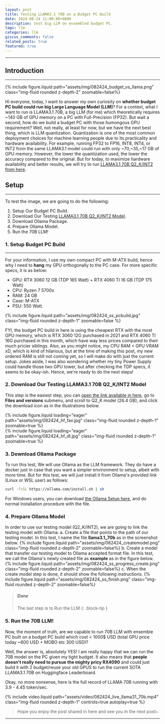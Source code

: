 ```yaml
---
layout: post
title: Testing LLAMA3.1 70B on a Budget PC Build
date: 2024-08-24 11:00:00+0800
description: test big LLM on ensembled budget PC.
tags: llm
categories: llm
giscus_comments: false
related_posts: true
featured: true
---
```


---

## Introduction

---

{% include figure.liquid path="assets/img/082424_budget_vs_llama.png" class="img-fluid rounded z-depth-2" zoomable=false%}

Hi everyone, today, I want to answer my own curiosity on **whether budget PC build could run big Large Language Model (LLM)**? For a context, what I want to run is LLAMA3.1 70B, a big LLM (for me) which theoretically requires ~140 GB of GPU memory on a PC with Full-Precision (FP32). But wait a second, how do we build a budget PC with those humongous GPU requirement? Well, not really, at least for now, but we have the next best thing, which is LLM quantization. Quantization is one of the most common deployment choices for machine learning people due to its practicality and hardware availability. For example, running FP32 to FP16, INT8, INT4, or INT2 from the same LLAMA3.1 model could run with only ~70,~35,~17 GB of GPU memory. However, the lower the quantization used, the lower the accuracy compared to the original. But for today, to maximize hardware availability and better results, we will try to run [LLAMA3.1 70B Q2_K/INT2 from here](https://huggingface.co/bartowski/Meta-Llama-3.1-70B-Instruct-GGUF).

## Setup

---

To test the image, we are going to do the following:

1. Setup Our Budget PC Build.
2. Download Our Testing [LLAMA3.1 70B Q2_K/INT2 Model](https://huggingface.co/bartowski/Meta-Llama-3.1-70B-Instruct-GGUF).
3. Download Ollama Package.
4. Prepare Ollama Model.
5. Run the 70B LLM!

### 1. Setup Budget PC Build

---

For your information, I use my own compact PC with M-ATX build, hence why I need to **hang** my GPU orthogonally to the PC case. For more specific specs, it is as below:

- GPU: RTX 3060 12 GB (TDP 165 Watt) + RTX 4060 TI 16 GB (TDP 175 Watt)
- CPU: Ryzen 7 5700x
- RAM: 24 GB
- Case: M-ATX
- PSU: 550 Watt.

<div class="row mt-3">
    <div class="col-sm mt-3 mt-md-0">
    </div>
    <div class="col-sm mt-3 mt-md-0">
        {% include figure.liquid path="assets/img/082424_ss_pcbuild.jpg" class="img-fluid rounded z-depth-1" zoomable=false %}
    </div>
    <div class="col-sm mt-3 mt-md-0">
    </div>
</div>

FYI, the budget PC build in here is using the cheapest RTX with the most GPU memory, which is RTX 3060 12G purchased in 2021 and RTX 4060 TI 16G purchased in this month, which have way less prices compared to their much pricier siblings. Also, as you might notice, my CPU RAM < GPU VRAM xD, which is kind of hilarious, but at the time of making this post, my new ordered RAM is still not coming yet, so I will make do with just the current setup. Jokes aside, I was also wondering whether my tiny Power Supply could handle those two GPU tower, but after checking the TDP specs, it seems to be okay-ish. Hence, we're ready to do the next steps!

### 2. Download Our Testing LLAMA3.1 70B Q2_K/INT2 Model

This step is the easiest step, you can [open the link available in here](https://huggingface.co/bartowski/Meta-Llama-3.1-70B-Instruct-GGUF), go to **Files and versions** submenu, and scroll to Q2_K model (26.4 GB), and click the download icon as in the illustrations below.

<div class="row mt-3">
    <div class="col-sm mt-3 mt-md-0">
        {% include figure.liquid loading="eager" path="assets/img/082424_hf_fav.jpg" class="img-fluid rounded z-depth-1" zoomable=true %}
    </div>
    <div class="col-sm mt-3 mt-md-0">
        {% include figure.liquid loading="eager" path="assets/img/082424_hf_dl.jpg" class="img-fluid rounded z-depth-1" zoomable=true %}
    </div>
</div>

### 3. Download Ollama Package

To run this test, We will use Ollama as the LLM framework. They do have a docker just in case that you want a simpler environment to setup, albeit with more time. But for this test, we will just install it from Ollama's provided link (Linux or WSL user) as follows:

```bash
curl -fsSL https://ollama.com/install.sh | sh
```

For Windows users, you can download [the Ollama Setup here](https://github.com/ollama/ollama/releases/download/v0.3.7-rc6/OllamaSetup.exe), and do normal installation procedure with the file.

### 4. Prepare Ollama Model

In order to use our testing model (Q2_K/INT2), we are going to link the testing model with Ollama:
a. Create a file that points to the path of our testing model. In this test, I name the file **llama3.1_70b** as in the screenshot below.
{% include figure.liquid path="assets/img/082424_createmodel.png" class="img-fluid rounded z-depth-2" zoomable=false%}
b. Create a model that transfer our testing model to Ollama accepted format file. In this test, we call the Ollama's newly created file as **example** as in the figure below.
{% include figure.liquid path="assets/img/082424_ss_progress_create.png" class="img-fluid rounded z-depth-2" zoomable=false%}
c. When the create model step is done, it should show the following instructions.
{% include figure.liquid path="assets/img/082424_ss_finish.png" class="img-fluid rounded z-depth-2" zoomable=false%}

> ##### Done
>
> The last step is to Run the LLM
> {: .block-tip }

### 5. Run the 70B LLM!

Now, the moment of truth, are we capable to run 70B LLM with ensemble PC built on a budget PC build which cost < 1000$ USD (total GPU price today ~600 USD + MOBO etc 300 USD)?

Well, the answer is, absolutely YES! I am really happy that we can run the 70B model on the PC given my tight budget. It also means that **people doesn't really need to pursue the mighty pricy RX4090** and could just build it with 2 budget/reuse your old GPUS to run the current SOTA LLAMA3.1 70B on Huggingface Leaderboard.

Okay, no more nonsense, here is the full record of LLAMA 70B running with 3.9 - 4.45 token/sec.

{% include video.liquid path="assets/video/082424_live_llama31_70b.mp4" class="img-fluid rounded z-depth-1" controls=true autoplay=true %}

> Hope you enjoy the post shared in here and see you in the next post~

---
